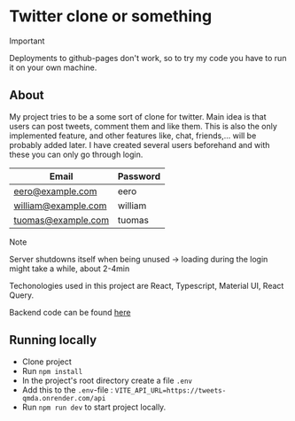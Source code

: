 # Twitter clone or something
>[!IMPORTANT]
>Deployments to github-pages don't work, so to try my code you have to run it on your own machine.

## About

My project tries to be a some sort of clone for twitter. Main idea is that users can post tweets, comment them and like them. This is also the only implemented feature, and other features like, chat, friends,... will be probably added later.
I have created several users beforehand and with these you can only go through login.

| Email | Password | 
|----------|----------|
| eero@example.com | eero |
| william@example.com | william | 
| tuomas@example.com | tuomas | 

>[!NOTE]
>Server shutdowns itself when being unused -> loading during the login might take a while, about 2-4min



Techonologies used in this project are React, Typescript, Material UI, React Query. 

Backend code can be found [here](https://github.com/williamlempinen/tweets-java)

## Running locally

- Clone project
- Run `npm install`
- In the project's root directory create a file `.env`
- Add this to the `.env`-file : `VITE_API_URL=https://tweets-qmda.onrender.com/api`
- Run `npm run dev` to start project locally.
